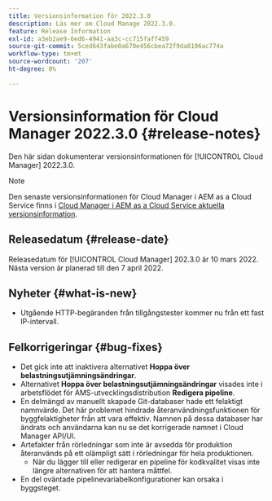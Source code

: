 ```yaml
---
title: Versionsinformation för 2022.3.0
description: Läs mer om Cloud Manage 2022.3.0.
feature: Release Information
exl-id: a3eb2ae9-6ed6-4941-aa3c-cc715faff459
source-git-commit: 5ced643fabe0a670e456cbea72f9da8196ac774a
workflow-type: tm+mt
source-wordcount: '207'
ht-degree: 0%

---
```


# Versionsinformation för Cloud Manager 2022.3.0 {#release-notes}

Den här sidan dokumenterar versionsinformationen för [!UICONTROL Cloud Manager] 2022.3.0.

>[!NOTE]
>
>Den senaste versionsinformationen för Cloud Manager i AEM as a Cloud Service finns i [Cloud Manager i AEM as a Cloud Service aktuella versionsinformation](https://experienceleague.adobe.com/sv/docs/experience-manager-cloud-service/content/release-notes/cloud-manager/current).

## Releasedatum {#release-date}

Releasedatum för [!UICONTROL Cloud Manager] 202.3.0 är 10 mars 2022. Nästa version är planerad till den 7 april 2022.

## Nyheter {#what-is-new}

* Utgående HTTP-begäranden från tillgångstester kommer nu från ett fast IP-intervall.


## Felkorrigeringar {#bug-fixes}

* Det gick inte att inaktivera alternativet **Hoppa över belastningsutjämningsändringar**.
* Alternativet **Hoppa över belastningsutjämningsändringar** visades inte i arbetsflödet för AMS-utvecklingsdistribution **Redigera pipeline**.
* En delmängd av manuellt skapade Git-databaser hade ett felaktigt namnvärde. Det här problemet hindrade återanvändningsfunktionen för byggfelaktigheter från att vara effektiv. Namnen på dessa databaser har ändrats och användarna kan nu se det korrigerade namnet i Cloud Manager API/UI.
* Artefakter från rörledningar som inte är avsedda för produktion återanvänds på ett olämpligt sätt i rörledningar för hela produktionen.
   * När du lägger till eller redigerar en pipeline för kodkvalitet visas inte längre alternativen för att hantera måttfel.
* En del oväntade pipelinevariabelkonfigurationer kan orsaka i byggsteget.
